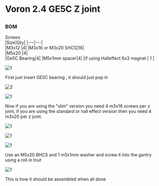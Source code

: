 # Voron 2.4 GE5C Z joint  


##

### BOM
Screws			
|Size|Qty|
|---|---|		
|M3x12 |4|
|M3x16 or M3x20 SHCS|16|	
|M5x20 |4|	
|Ge5C Bearing|4|
|M5x1mm spacer|4|
|If using Halleffect 6x3 magnet | 1 |


![1](Images/1.png) 

First just insert GE5C bearing , it should just pop in

![2](Images/2.png)


![1](Images/3.png) 

Now if you are using the "slim" version you need 4 m3x16 screws per z joint, if you are using the standard or hall effect version then you need 4 m3x20 per z joint.

![1](Images/4.png) 

![1](Images/5.png) 

![1](Images/7.png)

Use an M5x20 BHCS and 1 m5x1mm washer and screw it into the gantry using a roll in tnut


![1](Images/6.png) 

This is how it should be assembled when all done


